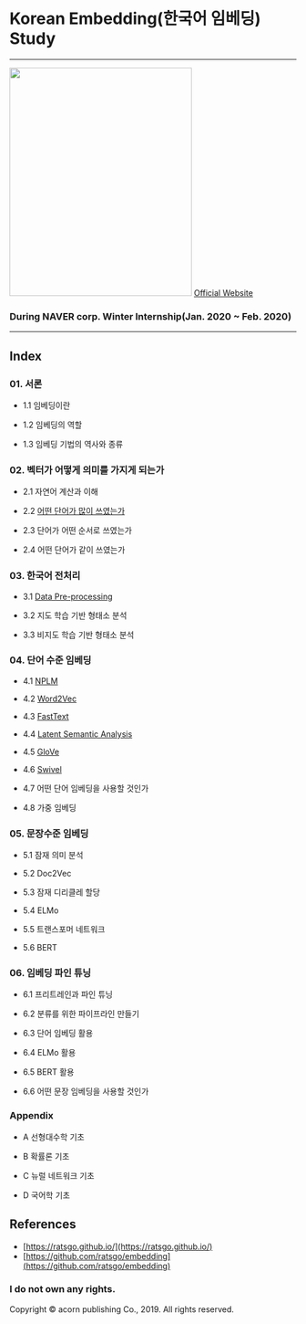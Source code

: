 # Korean Embedding(한국어 임베딩) Study

---

<img src="https://i.imgur.com/j03ENCc.jpg" width="320" height="400"> [Official Website](https://ratsgo.github.io/)


### During NAVER corp. Winter Internship(Jan. 2020 ~ Feb. 2020)


---

## Index

### 01. 서론

- 1.1 임베딩이란

- 1.2 임베딩의 역할

- 1.3 임베딩 기법의 역사와 종류

### 02. 벡터가 어떻게 의미를 가지게 되는가

- 2.1 자연어 계산과 이해

- 2.2 [어떤 단어가 많이 쓰였는가]()

- 2.3 단어가 어떤 순서로 쓰였는가

- 2.4 어떤 단어가 같이 쓰였는가

### 03. 한국어 전처리

- 3.1 [Data Pre-processing]()

- 3.2 지도 학습 기반 형태소 분석

- 3.3 비지도 학습 기반 형태소 분석

### 04. 단어 수준 임베딩

- 4.1 [NPLM]()

- 4.2 [Word2Vec]()

- 4.3 [FastText]()

- 4.4 [Latent Semantic Analysis]()

- 4.5 [GloVe]()

-	4.6 [Swivel]()

- 4.7 어떤 단어 임베딩을 사용할 것인가

- 4.8 가중 임베딩



### 05. 문장수준 임베딩

- 5.1 잠재 의미 분석

- 5.2 Doc2Vec

- 5.3 잠재 디리클레 할당

- 5.4 ELMo

- 5.5 트랜스포머 네트워크

-	5.6 BERT



### 06. 임베딩 파인 튜닝

- 6.1 프리트레인과 파인 튜닝

-	6.2 분류를 위한 파이프라인 만들기

- 6.3 단어 임베딩 활용

- 6.4 ELMo 활용 

- 6.5 BERT 활용

- 6.6 어떤 문장 임베딩을 사용할 것인가



### Appendix

- A 선형대수학 기초

- B 확률론 기초

- C 뉴럴 네트워크 기초

-	D 국어학 기초



## References

- [https://ratsgo.github.io/](https://ratsgo.github.io/)
- [https://github.com/ratsgo/embedding](https://github.com/ratsgo/embedding)




### I do not own any rights.

Copyright  © acorn publishing Co., 2019. All rights reserved. 










